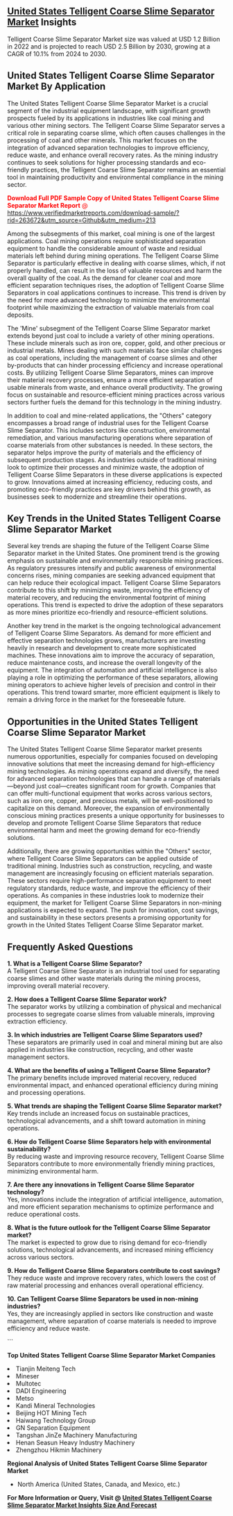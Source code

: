 <h2><a href="https://www.verifiedmarketreports.com/download-sample/?rid=263672&amp;utm_source=Github&amp;utm_medium=213" target="_blank">United States Telligent Coarse Slime Separator Market</a> Insights</h2><p>Telligent Coarse Slime Separator Market size was valued at USD 1.2 Billion in 2022 and is projected to reach USD 2.5 Billion by 2030, growing at a CAGR of 10.1% from 2024 to 2030.</p><p><h2>United States Telligent Coarse Slime Separator Market By Application</h2><p>The United States Telligent Coarse Slime Separator Market is a crucial segment of the industrial equipment landscape, with significant growth prospects fueled by its applications in industries like coal mining and various other mining sectors. The Telligent Coarse Slime Separator serves a critical role in separating coarse slime, which often causes challenges in the processing of coal and other minerals. This market focuses on the integration of advanced separation technologies to improve efficiency, reduce waste, and enhance overall recovery rates. As the mining industry continues to seek solutions for higher processing standards and eco-friendly practices, the Telligent Coarse Slime Separator remains an essential tool in maintaining productivity and environmental compliance in the mining sector.<p><span class=""><span style="color: #ff0000;"><strong>Download Full PDF Sample Copy of United States Telligent Coarse Slime Separator Market Report</strong> @ </span><a href="https://www.verifiedmarketreports.com/download-sample/?rid=263672&amp;utm_source=Github&amp;utm_medium=213" target="_blank">https://www.verifiedmarketreports.com/download-sample/?rid=263672&amp;utm_source=Github&amp;utm_medium=213</a></span></p></p><p>Among the subsegments of this market, coal mining is one of the largest applications. Coal mining operations require sophisticated separation equipment to handle the considerable amount of waste and residual materials left behind during mining operations. The Telligent Coarse Slime Separator is particularly effective in dealing with coarse slimes, which, if not properly handled, can result in the loss of valuable resources and harm the overall quality of the coal. As the demand for cleaner coal and more efficient separation techniques rises, the adoption of Telligent Coarse Slime Separators in coal applications continues to increase. This trend is driven by the need for more advanced technology to minimize the environmental footprint while maximizing the extraction of valuable materials from coal deposits.<p>The 'Mine' subsegment of the Telligent Coarse Slime Separator market extends beyond just coal to include a variety of other mining operations. These include minerals such as iron ore, copper, gold, and other precious or industrial metals. Mines dealing with such materials face similar challenges as coal operations, including the management of coarse slimes and other by-products that can hinder processing efficiency and increase operational costs. By utilizing Telligent Coarse Slime Separators, mines can improve their material recovery processes, ensure a more efficient separation of usable minerals from waste, and enhance overall productivity. The growing focus on sustainable and resource-efficient mining practices across various sectors further fuels the demand for this technology in the mining industry.<p>In addition to coal and mine-related applications, the "Others" category encompasses a broad range of industrial uses for the Telligent Coarse Slime Separator. This includes sectors like construction, environmental remediation, and various manufacturing operations where separation of coarse materials from other substances is needed. In these sectors, the separator helps improve the purity of materials and the efficiency of subsequent production stages. As industries outside of traditional mining look to optimize their processes and minimize waste, the adoption of Telligent Coarse Slime Separators in these diverse applications is expected to grow. Innovations aimed at increasing efficiency, reducing costs, and promoting eco-friendly practices are key drivers behind this growth, as businesses seek to modernize and streamline their operations.<h2>Key Trends in the United States Telligent Coarse Slime Separator Market</h2><p>Several key trends are shaping the future of the Telligent Coarse Slime Separator market in the United States. One prominent trend is the growing emphasis on sustainable and environmentally responsible mining practices. As regulatory pressures intensify and public awareness of environmental concerns rises, mining companies are seeking advanced equipment that can help reduce their ecological impact. Telligent Coarse Slime Separators contribute to this shift by minimizing waste, improving the efficiency of material recovery, and reducing the environmental footprint of mining operations. This trend is expected to drive the adoption of these separators as more mines prioritize eco-friendly and resource-efficient solutions.<p>Another key trend in the market is the ongoing technological advancement of Telligent Coarse Slime Separators. As demand for more efficient and effective separation technologies grows, manufacturers are investing heavily in research and development to create more sophisticated machines. These innovations aim to improve the accuracy of separation, reduce maintenance costs, and increase the overall longevity of the equipment. The integration of automation and artificial intelligence is also playing a role in optimizing the performance of these separators, allowing mining operators to achieve higher levels of precision and control in their operations. This trend toward smarter, more efficient equipment is likely to remain a driving force in the market for the foreseeable future.<h2>Opportunities in the United States Telligent Coarse Slime Separator Market</h2><p>The United States Telligent Coarse Slime Separator market presents numerous opportunities, especially for companies focused on developing innovative solutions that meet the increasing demand for high-efficiency mining technologies. As mining operations expand and diversify, the need for advanced separation technologies that can handle a range of materials—beyond just coal—creates significant room for growth. Companies that can offer multi-functional equipment that works across various sectors, such as iron ore, copper, and precious metals, will be well-positioned to capitalize on this demand. Moreover, the expansion of environmentally conscious mining practices presents a unique opportunity for businesses to develop and promote Telligent Coarse Slime Separators that reduce environmental harm and meet the growing demand for eco-friendly solutions.<p>Additionally, there are growing opportunities within the "Others" sector, where Telligent Coarse Slime Separators can be applied outside of traditional mining. Industries such as construction, recycling, and waste management are increasingly focusing on efficient materials separation. These sectors require high-performance separation equipment to meet regulatory standards, reduce waste, and improve the efficiency of their operations. As companies in these industries look to modernize their equipment, the market for Telligent Coarse Slime Separators in non-mining applications is expected to expand. The push for innovation, cost savings, and sustainability in these sectors presents a promising opportunity for growth in the United States Telligent Coarse Slime Separator market.<h2>Frequently Asked Questions</h2><p><b>1. What is a Telligent Coarse Slime Separator?</b><br> A Telligent Coarse Slime Separator is an industrial tool used for separating coarse slimes and other waste materials during the mining process, improving overall material recovery.</p><p><b>2. How does a Telligent Coarse Slime Separator work?</b><br> The separator works by utilizing a combination of physical and mechanical processes to segregate coarse slimes from valuable minerals, improving extraction efficiency.</p><p><b>3. In which industries are Telligent Coarse Slime Separators used?</b><br> These separators are primarily used in coal and mineral mining but are also applied in industries like construction, recycling, and other waste management sectors.</p><p><b>4. What are the benefits of using a Telligent Coarse Slime Separator?</b><br> The primary benefits include improved material recovery, reduced environmental impact, and enhanced operational efficiency during mining and processing operations.</p><p><b>5. What trends are shaping the Telligent Coarse Slime Separator market?</b><br> Key trends include an increased focus on sustainable practices, technological advancements, and a shift toward automation in mining operations.</p><p><b>6. How do Telligent Coarse Slime Separators help with environmental sustainability?</b><br> By reducing waste and improving resource recovery, Telligent Coarse Slime Separators contribute to more environmentally friendly mining practices, minimizing environmental harm.</p><p><b>7. Are there any innovations in Telligent Coarse Slime Separator technology?</b><br> Yes, innovations include the integration of artificial intelligence, automation, and more efficient separation mechanisms to optimize performance and reduce operational costs.</p><p><b>8. What is the future outlook for the Telligent Coarse Slime Separator market?</b><br> The market is expected to grow due to rising demand for eco-friendly solutions, technological advancements, and increased mining efficiency across various sectors.</p><p><b>9. How do Telligent Coarse Slime Separators contribute to cost savings?</b><br> They reduce waste and improve recovery rates, which lowers the cost of raw material processing and enhances overall operational efficiency.</p><p><b>10. Can Telligent Coarse Slime Separators be used in non-mining industries?</b><br> Yes, they are increasingly applied in sectors like construction and waste management, where separation of coarse materials is needed to improve efficiency and reduce waste.</p>```</p><p><strong>Top United States Telligent Coarse Slime Separator Market Companies</strong></p><div data-test-id=""><p><li>Tianjin Meiteng Tech</li><li> Mineser</li><li> Multotec</li><li> DADI Engineering</li><li> Metso</li><li> Kandi Mineral Technologies</li><li> Beijing HOT Mining Tech</li><li> Haiwang Technology Group</li><li> GN Separation Equipment</li><li> Tangshan JinZe Machinery Manufacturing</li><li> Henan Seasun Heavy Industry Machinery</li><li> Zhengzhou Hikmin Machinery</li></p><div><strong>Regional Analysis of&nbsp;United States Telligent Coarse Slime Separator Market</strong></div><ul><li dir="ltr"><p dir="ltr">North America&nbsp;(United States, Canada, and Mexico, etc.)</p></li></ul><p><strong>For More Information or Query, Visit @&nbsp;</strong><strong><a href="https://www.verifiedmarketreports.com/product/telligent-coarse-slime-separator-market/?utm_source=Github&amp;utm_medium=213" target="_blank">United States Telligent Coarse Slime Separator Market Insights Size And Forecast</a></strong></p></div>
